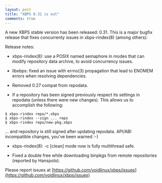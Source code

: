 ```yaml
---
layout: post
title: "XBPS 0.31 is out"
comments: true
---
```


A new XBPS stable version has been released: 0.31. This is a major bugfix
release that fixes concurrenty issues in xbps-rindex(8) (among others):

Release notes:

- xbps-rindex(8): use a POSIX named semaphore in modes that can modify
repository data archive, to avoid concurrency issues.

- libxbps: fixed an issue with errno(3) propagation that lead to
ENOMEM errors when resolving dependencies.

- Removed 0.27 compat from repodata.

- If a repository has been signed previously respect its settings
in repodata (unless there were new changes). This allows us to
accomplish the following:

```
$ xbps-rindex repo/*.xbps
$ xbps-rindex --sign ... repo
$ xbps-rindex repo/new-pkg.xbps
```

 ... and repository is still signed after updating repodata.
 API/ABI incompatible changes, you've been warned :-)

- xbps-rindex(8): -c [clean] mode now is fully multithread safe.

-  Fixed a double free while downloading binpkgs from remote repositories
(reported by Hanspolo).

Please report issues at
[https://github.com/voidlinux/xbps/issues](https://github.com/voidlinux/xbps/issues)
